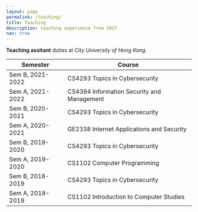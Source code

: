 ```yaml
---
layout: page
permalink: /teaching/
title: Teaching
description: teaching experience from 2017
nav: true
---
```


**Teaching assitant** duties at *City University of Hong Kong*.


| Semester | Course |
| ----------- | ----------- |
| Sem B, 2021-2022  | CS4293  Topics in Cybersecurity |
| Sem A, 2021-2022  | CS4394  Information Security and Management |
| Sem B, 2020-2021  | CS4293  Topics in Cybersecurity |
| Sem A, 2020-2021  | GE2338  Internet Applications and Security |
| Sem B, 2019-2020  | CS4293  Topics in Cybersecurity |
| Sem A, 2019-2020  | CS1102  Computer Programming |
| Sem B, 2018-2019  | CS4293  Topics in Cybersecurity |
| Sem A, 2018-2019  | CS1102  Introduction to Computer Studies |
